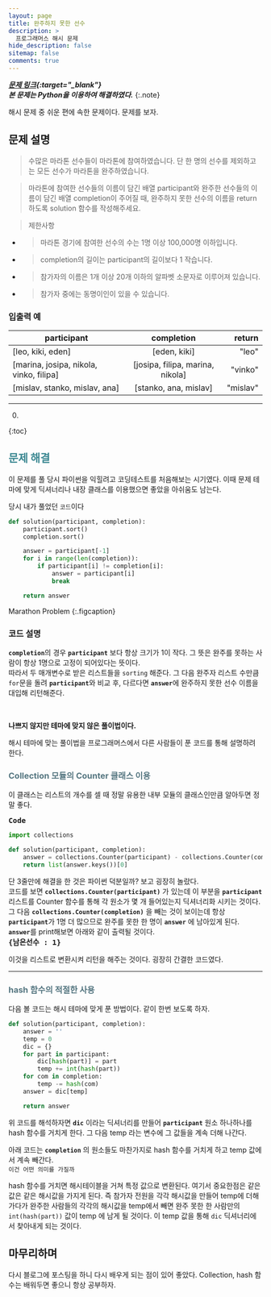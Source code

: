 ```yaml
---
layout: page
title: 완주하지 못한 선수
description: >
  프로그래머스 해시 문제
hide_description: false
sitemap: false
comments: true
---
```


***[문제 링크](https://programmers.co.kr/learn/courses/30/lessons/42576){:target="_blank"}***<br>
***본 문제는 Python을 이용하여 해결하였다.***
{:.note}

해시 문제 중 쉬운 편에 속한 문제이다. 문제를 보자.


## 문제 설명
>수많은 마라톤 선수들이 마라톤에 참여하였습니다. 단 한 명의 선수를 제외하고는 모든 선수가 마라톤을 완주하였습니다.

>마라톤에 참여한 선수들의 이름이 담긴 배열 participant와 완주한 선수들의 이름이 담긴 배열 completion이 주어질 때,
>완주하지 못한 선수의 이름을 return 하도록 solution 함수를 작성해주세요.

>제한사항
*   >마라톤 경기에 참여한 선수의 수는 1명 이상 100,000명 이하입니다.
*   >completion의 길이는 participant의 길이보다 1 작습니다.
*   >참가자의 이름은 1개 이상 20개 이하의 알파벳 소문자로 이루어져 있습니다.
*   >참가자 중에는 동명이인이 있을 수 있습니다.

### 입출력 예

participant|completion|return
---|:---:|---:
[leo, kiki, eden]|[eden, kiki]|"leo"
[marina, josipa, nikola, vinko, filipa]|[josipa, filipa, marina, nikola]|"vinko"
[mislav, stanko, mislav, ana]|[stanko, ana, mislav]|"mislav"

<hr>

0. 
{:toc}

## <span style="color:#3a8791;">문제 해결</span>

이 문제를 풀 당시 파이썬을 익힐려고 코딩테스트를 처음해보는 시기였다. 이때 문제 테마에 맞게 딕셔너리나 내장 클래스를 이용했으면 좋았을 아쉬움도 남는다.

당시 내가 풀었던 `코드`이다

~~~python
def solution(participant, completion):
    participant.sort()
    completion.sort()

    answer = participant[-1]
    for i in range(len(completion)):
        if participant[i] != completion[i]:
            answer = participant[i]
            break

    return answer
~~~
Marathon Problem
{:.figcaption}

### 코드 설명

<strong>`completion`</strong>의 경우 <strong>`participant`</strong> 보다 항상 크기가 1이 작다. 그 뜻은 완주를 못하는 사람이 항상 1명으로 고정이 되어있다는 뜻이다.
<br>따라서 두 매개변수로 받은 리스트들을 `sorting` 해준다. 그 다음 완주자 리스트 수만큼 `for`문을 돌려 <strong>`participant`</strong>와 비교 후, 
다르다면 <strong>`answer`</strong>에 완주하지 못한 선수 이름을 대입해 리턴해준다.

<br>

**나쁘지 않지만 테마에 맞지 않은 풀이법이다.**

해시 테마에 맞는 풀이법을 프로그래머스에서 다른 사람들이 푼 코드를 통해 설명하려 한다.

### <span style="color:#557680;">Collection 모듈의 Counter 클래스 이용</span>

이 클래스는 리스트의 개수를 셀 때 정말 유용한 내부 모듈의 클래스인만큼 알아두면 정말 좋다.

<strong><span style="font-size:larger;">`Code`</span></strong>

```python
import collections

def solution(participant, completion):
    answer = collections.Counter(participant) - collections.Counter(completion)
    return list(answer.keys())[0]
```

단 3줄만에 해결을 한 것은 파이썬 덕분일까? 보고 굉장히 놀랐다. <br>
코드를 보면 <strong>`collections.Counter(participant)`</strong> 가 있는데 이 부분을 <strong>`participant`</strong> 리스트를 Counter 함수를 통해 각 원소가 몇 개 들어있는지 딕셔너리화 시키는 것이다.<br>
그 다음 <strong>`collections.Counter(completion)`</strong> 을 빼는 것이 보이는데 항상 <strong>`participant`</strong>가 1명 더 많으므로 완주를 못한 한 명이 <strong>`answer`</strong> 에 남아있게 된다. <strong>`answer`</strong>를 print해보면 아래와 같이 출력될 것이다. <br>
<span style="font-size:larger; font-weight:bold;">`{남은선수 : 1}`</span>
<br>

이것을 리스트로 변환시켜 리턴을 해주는 것이다. 굉장히 간결한 코드였다. 

---

### <span style="color:#557680;">hash 함수의 적절한 사용</span>

다음 볼 코드는 해시 테마에 맞게 푼 방법이다. 같이 한번 보도록 하자.

```python
def solution(participant, completion):
    answer = ''
    temp = 0
    dic = {}
    for part in participant:
        dic[hash(part)] = part
        temp += int(hash(part))
    for com in completion:
        temp -= hash(com)
    answer = dic[temp]

    return answer
```

위 코드를 해석하자면 <strong>`dic`</strong> 이라는 딕셔너리를 만들어 <strong>`participant`</strong> 원소 하나하나를 hash 함수를 거치게 한다. 그 다음 temp 라는 변수에 그 값들을 계속 더해
나간다. <br>

아래 코드는 <strong>`completion`</strong> 의 원소들도 마찬가지로 hash 함수를 거치게 하고 temp 값에서 계속 빼간다. <br>`이건 어떤 의미를 가질까`<br>

hash 함수를 거치면 해시테이블을 거쳐 특정 값으로 변환된다. 여기서 중요한점은 같은 값은 같은 해시값을 가지게 된다. 즉 참가자 전원을 각각 해시값을 만들어 temp에 더해가다가 
완주한 사람들의 각각의 해시값을 temp에서 빼면 완주 못한 한 사람만의 `int(hash(part))` 값이 temp 에 남게 될 것이다. 이 temp 값을 통해 `dic` 딕셔너리에서 찾아내게 되는 것이다.

## 마무리하며

다시 블로그에 포스팅을 하니 다시 배우게 되는 점이 있어 좋았다. Collection, hash 함수는 배워두면 좋으니 항상 공부하자.
